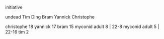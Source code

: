 initiative

undead
Tim
Ding
Bram
Yannick
Christophe




christophe 18 
yannick 17
bram 15
myconid adult 8 | 22-8
myconid adult 5 | 22-16
tim 2